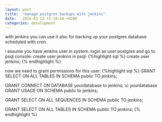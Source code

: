 ```yaml
---
layout: post
title:  "manage postgres backups with jenkins"
date:   2016-03-12 11:19:58 +0200
categories: development
---
```


with jenkins you can use it also for backing up your postgres database scheduled with cron.

i assume you have jenkins user in system.
login as user postgres and go to psql console:
create user jenkins in psql:
{%highlight sql %}
create user jenkins;
{% endhighlight %}

now we need to grant permissions for this user:
{%highlight sql %}
GRANT SELECT ON ALL TABLES IN SCHEMA public TO jenkins;

GRANT CONNECT ON DATABASE yourdatabase to jenkins;
\c yourdatabase
GRANT USAGE ON SCHEMA public to jenkins;

GRANT SELECT ON ALL SEQUENCES IN SCHEMA public TO jenkins;

GRANT SELECT ON ALL TABLES IN SCHEMA public TO jenkins;
{% endhighlight %}